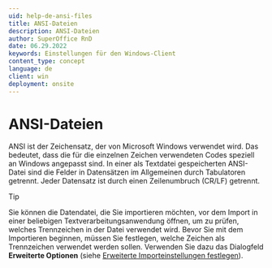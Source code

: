 ```yaml
---
uid: help-de-ansi-files
title: ANSI-Dateien
description: ANSI-Dateien
author: SuperOffice RnD
date: 06.29.2022
keywords: Einstellungen für den Windows-Client
content_type: concept
language: de
client: win
deployment: onsite
---
```


# ANSI-Dateien

ANSI ist der Zeichensatz, der von Microsoft Windows verwendet wird. Das bedeutet, dass die für die einzelnen Zeichen verwendeten Codes speziell an Windows angepasst sind. In einer als Textdatei gespeicherten ANSI-Datei sind die Felder in Datensätzen im Allgemeinen durch Tabulatoren getrennt. Jeder Datensatz ist durch einen Zeilenumbruch (CR/LF) getrennt.

> [!TIP]
> Sie können die Datendatei, die Sie importieren möchten, vor dem Import in einer beliebigen Textverarbeitungsanwendung öffnen, um zu prüfen, welches Trennzeichen in der Datei verwendet wird. Bevor Sie mit dem Importieren beginnen, müssen Sie festlegen, welche Zeichen als Trennzeichen verwendet werden sollen. Verwenden Sie dazu das Dialogfeld **Erweiterte Optionen** (siehe [Erweiterte Importeinstellungen festlegen][1]).

<!-- Referenced links -->
[1]: specifying-advanced-import-settings.md

<!-- Referenced images -->
